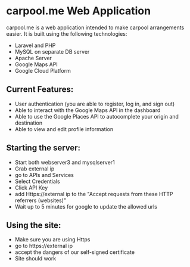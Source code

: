 # carpool.me Web Application 
carpool.me is a web application intended to make carpool arrangements easier. 
It is built using the following technologies:
* Laravel and PHP
* MySQL on separate DB server
* Apache Server
* Google Maps API
* Google Cloud Platform

## Current Features:
* User authentication (you are able to register, log in, and sign out)
* Able to interact with the Google Maps API in the dashboard
* Able to use the Google Places API to autocomplete your origin and destination
* Able to view and edit profile information

## Starting the server:
* Start both webserver3 and mysqlserver1
* Grab external ip
* go to APIs and Services
* Select Credentials
* Click API Key
* add Https://external ip to the "Accept requests from these HTTP referrers (websites)"
* Wait up to 5 minutes for google to update the allowed urls

## Using the site:
* Make sure you are using Https
* go to https://external ip
* accept the dangers of our self-signed certificate
* Site should work